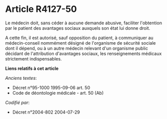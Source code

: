 # Article R4127-50

Le médecin doit, sans céder à aucune demande abusive, faciliter l'obtention par le patient des avantages sociaux auxquels son
état lui donne droit.

A cette fin, il est autorisé, sauf opposition du patient, à communiquer au médecin-conseil nommément désigné de l'organisme
de sécurité sociale dont il dépend, ou à un autre médecin relevant d'un organisme public décidant de l'attribution
d'avantages sociaux, les renseignements médicaux strictement indispensables.

**Liens relatifs à cet article**

_Anciens textes_:

  - Décret n°95-1000 1995-09-06 art. 50
  - Code de déontologie médicale - art. 50 (Ab)

_Codifié par_:

  - Décret n°2004-802 2004-07-29
